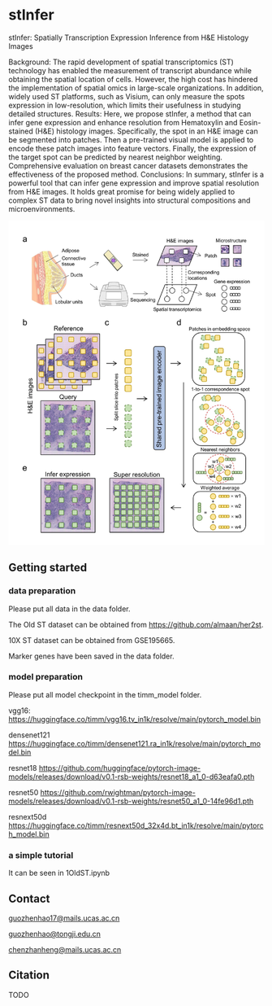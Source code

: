 # stInfer
stInfer: Spatially Transcription Expression Inference from H&E Histology Images 

Background: 
The rapid development of spatial transcriptomics (ST) technology has enabled the measurement of transcript abundance while obtaining the spatial location of cells. However, the high cost has hindered the implementation of spatial omics in large-scale organizations. In addition, widely used ST platforms, such as Visium, can only measure the spots expression in low-resolution, which limits their usefulness in studying detailed structures. 
Results: 
Here, we propose stInfer, a method that can infer gene expression and enhance resolution from Hematoxylin and Eosin-stained (H&E) histology images. Specifically, the spot in an H&E image can be segmented into patches. Then a pre-trained visual model is applied to encode these patch images into feature vectors. Finally, the expression of the target spot can be predicted by nearest neighbor weighting. Comprehensive evaluation on breast cancer datasets demonstrates the effectiveness of the proposed method.
Conclusions: 
In summary, stInfer is a powerful tool that can infer gene expression and improve spatial resolution from H&E images. It holds great promise for being widely applied to complex ST data to bring novel insights into structural compositions and microenvironments.

<img src="Figure1.jpg" width="800px"></img>

## Getting started
### data preparation

Please put all data in the data folder.

The Old ST dataset can be obtained from https://github.com/almaan/her2st. 

10X ST dataset can be obtained from GSE195665. 

Marker genes have been saved in the data folder.


### model preparation

Please put all model checkpoint in the timm_model folder.

vgg16:
https://huggingface.co/timm/vgg16.tv_in1k/resolve/main/pytorch_model.bin 

densenet121
https://huggingface.co/timm/densenet121.ra_in1k/resolve/main/pytorch_model.bin 

resnet18
https://github.com/huggingface/pytorch-image-models/releases/download/v0.1-rsb-weights/resnet18_a1_0-d63eafa0.pth

resnet50
https://github.com/rwightman/pytorch-image-models/releases/download/v0.1-rsb-weights/resnet50_a1_0-14fe96d1.pth

resnext50d
https://huggingface.co/timm/resnext50d_32x4d.bt_in1k/resolve/main/pytorch_model.bin


### a simple tutorial
It can be seen in 1OldST.ipynb

## Contact

guozhenhao17@mails.ucas.ac.cn

guozhenhao@tongji.edu.cn

chenzhanheng@mails.ucas.ac.cn

## Citation

TODO
